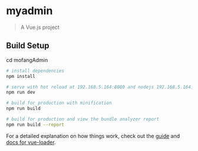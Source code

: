 # myadmin

> A Vue.js project

## Build Setup

cd mofangAdmin

``` bash
# install dependencies
npm install

# serve with hot reload at 192.168.5.164:8080 and nodejs 192.168.5.164:3002
npm run dev

# build for production with minification
npm run build

# build for production and view the bundle analyzer report
npm run build --report
```

For a detailed explanation on how things work, check out the [guide](http://vuejs-templates.github.io/webpack/) and [docs for vue-loader](http://vuejs.github.io/vue-loader).

